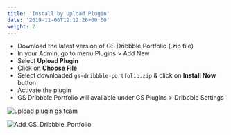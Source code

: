 ```yaml
---
title: 'Install by Upload Plugin'
date: '2019-11-06T12:12:26+00:00'
weight: 2
---
```


- Download the latest version of GS Dribbble Portfolio (.zip file)
- In your Admin, go to menu Plugins > Add New
- Select **Upload Plugin**
- Click on **Choose File**
- Select downloaded <code>gs-dribbble-portfolio.zip</code> & click on **Install Now** button
- Activate the plugin
- GS Dribbble Portfolio will available under GS Plugins > Dribbble Settings

![upload plugin gs team](../images/upload-plugin.png)

![Add_GS_Dribbble_Portfolio](../images/Add_GS_Dribbble_Portfolio.png)
